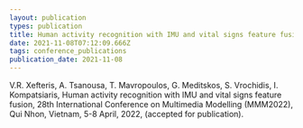 ```yaml
---
layout: publication
types: publication
title: Human activity recognition with IMU and vital signs feature fusion
date: 2021-11-08T07:12:09.666Z
tags: conference_publications
publication_date: 2021-11-08
---
```

V.R. Xefteris, A. Tsanousa, T. Mavropoulos, G. Meditskos, S. Vrochidis, I. Kompatsiaris, Human activity recognition with IMU and vital signs feature fusion, 28th International Conference on Multimedia Modelling (MMM2022), Qui Nhon, Vietnam, 5-8 April, 2022, (accepted for publication).
